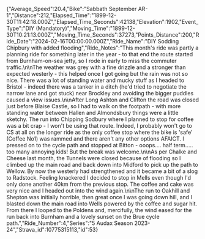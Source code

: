 {"Average_Speed":20.4,"Bike":"Sabbath September AR-1","Distance":212,"Elapsed_Time":"1899-12-30T11:42:18.000Z","Elapsed_Time_Seconds":42138,"Elevation":1902,"Event_Type":"DIY (Mandatory)","Moving_Time":"1899-12-30T10:21:13.000Z","Moving_Time_Seconds":37273,"Points_Distance":200,"Ride_Date":"2024-02-16T00:00:00.000Z","Ride_Name":"DIY Sodding Chipbury with added flooding","Ride_Notes":"This month's ride was partly a planning ride for something later in the year - to that end the route started from Burnham-on-sea jetty, so I rode in early to miss the commuter traffic.\n\nThe weather was grey with a fine drizzle and a stronger than expected westerly - this helped once I got going but the rain was not so nice. There was a lot of standing water and mucky stuff as I headed to Bristol - indeed there was a tanker in a ditch (he'd tried to negotiate the narrow lane and got stuck) near Brockley and avoiding the bigger puddles caused a view issues.\n\nAfter Long Ashton and Clifton the road was closed just before Blaise Castle, so I had to walk on the footpath - with more standing water between Hallen and Almondsbury things were a little sketchy. The run into Chipping Sodbury where I planned to stop for coffee was a bit crap - I won't be using that route. Indeed, I probably won't go to CS at all on the longer ride as the only coffee stop where the bike is 'safe' (Coffee No1) was rammed and there aren't any other options AFAICT. I pressed on to the cycle path and stopped at Bitton - ooops.... half term..... too many annoying kids! But the break was welcome.\n\nAs per Chalke and Cheese last month, the Tunnels were closed because of flooding so I climbed up the main road and back down into Midford to pick up the path to Wellow. By now the westerly had strengthened and it became a bit of a slog to Radstock. Feeling knackered I decided to stop in Mells even though I'd only done another 40km from the previous stop. The coffee and cake was very nice and I headed out into the wind again.\n\nThe run to Oakhill and Shepton was initially horrible, then great once I was going down hill, and I blasted down the main road into Wells powered by the coffee and sugar hit. From there I looped to the Poldens and, mercifully, the wind eased for the run back into Burnham and a lovely sunset on the Brue cycle path.","Ride_Number":4,"Series":"5 Audax Season 2023-24","Strava_id":10775315113,"id":53}